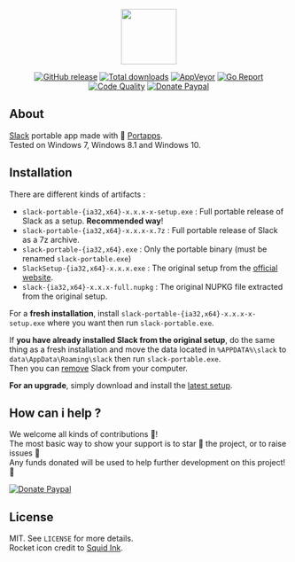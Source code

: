 <p align="center"><a href="https://github.com/portapps/slack-portable" target="_blank"><img width="100" src="https://github.com/portapps/slack-portable/blob/master/res/papp.png"></a></p>

<p align="center">
  <a href="https://github.com/portapps/slack-portable/releases/latest"><img src="https://img.shields.io/github/release/portapps/slack-portable.svg?style=flat-square" alt="GitHub release"></a>
  <a href="https://github.com/portapps/slack-portable/releases/latest"><img src="https://img.shields.io/github/downloads/portapps/slack-portable/total.svg?style=flat-square" alt="Total downloads"></a>
  <a href="https://ci.appveyor.com/project/portapps/slack-portable"><img src="https://img.shields.io/appveyor/ci/crazy-max/slack-portable.svg?style=flat-square" alt="AppVeyor"></a>
  <a href="https://goreportcard.com/report/github.com/portapps/slack-portable"><img src="https://goreportcard.com/badge/github.com/portapps/slack-portable?style=flat-square" alt="Go Report"></a>
  <a href="https://www.codacy.com/app/portapps/slack-portable"><img src="https://img.shields.io/codacy/grade/8beee2b3463842f6ad27da362666e75c.svg?style=flat-square" alt="Code Quality"></a>
  <a href="https://www.paypal.com/cgi-bin/webscr?cmd=_s-xclick&hosted_button_id=WQD7AQGPDEPSG"><img src="https://img.shields.io/badge/donate-paypal-7057ff.svg?style=flat-square" alt="Donate Paypal"></a>
</p>

## About

[Slack](https://slack.com) portable app made with 🚀 [Portapps](https://github.com/portapps).<br />
Tested on Windows 7, Windows 8.1 and Windows 10.

## Installation

There are different kinds of artifacts :

* `slack-portable-{ia32,x64}-x.x.x-x-setup.exe` : Full portable release of Slack as a setup. **Recommended way**!
* `slack-portable-{ia32,x64}-x.x.x-x.7z` : Full portable release of Slack as a 7z archive.
* `slack-portable-{ia32,x64}.exe` : Only the portable binary (must be renamed `slack-portable.exe`)
* `SlackSetup-{ia32,x64}-x.x.x.exe` : The original setup from the [official website](https://slack.com/downloads/windows).
* `slack-{ia32,x64}-x.x.x-full.nupkg` : The original NUPKG file extracted from the original setup.

For a **fresh installation**, install `slack-portable-{ia32,x64}-x.x.x-x-setup.exe` where you want then run `slack-portable.exe`.

If **you have already installed Slack from the original setup**, do the same thing as a fresh installation and move the data located in `%APPDATA%\slack` to `data\AppData\Roaming\slack` then run `slack-portable.exe`.<br />
Then you can [remove](https://support.microsoft.com/en-us/instantanswers/ce7ba88b-4e95-4354-b807-35732db36c4d/repair-or-remove-programs) Slack from your computer.

**For an upgrade**, simply download and install the [latest setup](https://github.com/portapps/slack-portable/releases/latest).

## How can i help ?

We welcome all kinds of contributions :raised_hands:!<br />
The most basic way to show your support is to star :star2: the project, or to raise issues :speech_balloon:<br />
Any funds donated will be used to help further development on this project! :gift_heart:

[![Donate Paypal](https://raw.githubusercontent.com/portapps/portapps/master/res/paypal.png)](https://www.paypal.com/cgi-bin/webscr?cmd=_s-xclick&hosted_button_id=WQD7AQGPDEPSG)

## License

MIT. See `LICENSE` for more details.<br />
Rocket icon credit to [Squid Ink](http://thesquid.ink).
